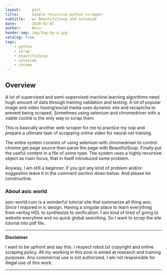 ```yaml
---
layout:     post
title:      Simple recursive python scrapper
subtitle:   w/ BeautifulSoup and selenium
date:       2020-02-07
author:     Wniu
header-img: img/tag-bg-o.jpg
catalog: true
tags:
    - python
    - scrap
    - beautifulSoup
    - selenium
    - chrome
---
```


## Overview

A lot of supervised and semi-supervised machine learning  algorithms need hugh amount of data through training validation and testing. A lot of popular image and video hosing/social media uses dynamic site and recaptcha to prevent being scraped. Sometimes using selenium and chromedriver with a viable cockle is the only way to scrap them.

This is basically another web scraper for me to practice my oop and prepare a ultimate task of scrapping online video for neural net training.

The entire system consists of using selenium with chromedriver to control chrome get page source then parse the page with BeautifulSoup. Finally put the useful content in a file of some type. The system uses a highly recursive object as main focus, that in itself introduced some problem.

Anyway, I am still a beginner. If you got any kind of problem and/or suggestion leave it in the comment section down below. And please be constructive.

### About asic world

asic-world.com is a wonderful tutorial site that summarize all thing asic. Since I majored in ic design. Having a singular place to learn everything from verilog HDL to synthesize to verification. I am kind of tired of going to website everytime and no quick global searching. So I want to scrap the site tutorial into pdf file.

*** 
**Disclaimer**

I want to be upfront and say this. I respect robot.txt copyright and online scraping policy. All my working in this post is aimed at research and training purposes. Any commercial use is not authorized. I am not responsible for illegal use of this work.
***